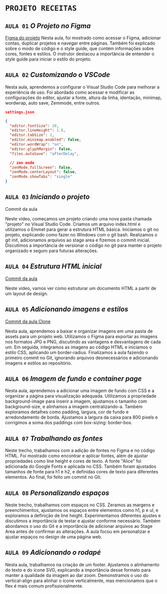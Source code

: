 # `PROJETO RECEITAS`

## `AULA 01` *O Projeto no Figma*

[Figma do projeto](https://www.figma.com/design/5O3TudHA0xMAy0hg5Gbft6/P%C3%A1gina-de-receita-(Community)?node-id=3-811&m=dev&t=D7V28bEM3jtHlSZM-1)
Nesta aula, foi mostrado como acessar o Figma, adicionar contas, duplicar projetos e navegar entre páginas. Também foi explicado sobre o modo de código e o style guide, que contém informações sobre cores, fontes e estilos. O instrutor destacou a importância de entender o style guide para iniciar o estilo do projeto.

## `AULA 02` *Customizando o VSCode*

Nesta aula, aprendemos a configurar o Visual Studio Code para melhorar a experiência de uso. Foi abordado como acessar e modificar as configurações do editor, ajustar a fonte, altura da linha, identação, minimap, wordwrap, auto save, Zemmode, entre outros.

```json
settings.json

{
  "editor.fontSize": 20,
  "editor.lineHeight": 1.6,
  "editor.tabSize": 2,
  "editor.minimap.enabled": false,
  "editor.wordWrap": "on",
  "editor.glyphMargin": false,
  "files.autoSave": "afterDelay",

  // zen mode
  "zenMode.fullScreen": false,
  "zenMode.centerLayout": false,
  "zenMode.showTabs": "single"
}
```

## `AULA 03`  *Iniciando o projeto*

Commit da aula

Neste vídeo, começamos um projeto criando uma nova pasta chamada "projeto" no Visual Studio Code. Criamos um arquivo index.html e utilizamos o Emmet para gerar a estrutura HTML básica. Iniciamos o git no projeto, explicando como fazer no Windows com o git bash. Realizamos o git init, adicionamos arquivos ao stage area e fizemos o commit inicial. Discutimos a importância de versionar o código no git para manter o projeto organizado e seguro para futuras alterações.

## `AULA 04` *Estrutura HTML inicial*

[Commit da aula](https://github.com/rocketseat-education/pagina-receita/tree/fe068e2632faad4d3e5b5741165cf61929c2bb3e)

Neste vídeo, vamos ver como estruturar um documento HTML a partir de um layout de design.

## `AULA 05` *Adicionando imagens e estilos*

[Commit da aula Clone](https://github.com/rocketseat-education/pagina-receita.git)

Nesta aula, aprendemos a baixar e organizar imagens em uma pasta de assets para um projeto web. Utilizamos o Figma para exportar as imagens nos formatos JPG e PNG, discutindo as vantagens e desvantagens de cada um. Em seguida, integramos as imagens ao código HTML e iniciamos o estilo CSS, aplicando um border-radius. Finalizamos a aula fazendo o primeiro commit no Git, ignorando arquivos desnecessários e adicionando imagens e estilos ao repositório.

## `AULA 06` *Imagem de fundo e container page*

Nesta aula, aprendemos a adicionar uma imagem de fundo com CSS e a organizar a página para visualização adequada. Utilizamos a propriedade background-image para inserir a imagem, ajustamos o tamanho com background-size, e alinhamos a imagem centralizando-a. Também exploramos detalhes como padding, largura, cor de fundo e arredondamento de borda. Ajustamos a largura da caixa para 800 pixels e corrigimos a soma dos paddings com box-sizing: border-box.

## `AULA 07` *Trabalhando as fontes*

Neste trecho, trabalhamos com a adição de fontes no Figma e no código HTML. Foi mostrado como encontrar e aplicar fontes, além de ajustar propriedades como line height e cores de texto. A fonte "Alice" foi adicionada do Google Fonts e aplicada no CSS. Também foram ajustados tamanhos de fonte para h1 e h2, e definidas cores de texto para diferentes elementos. Ao final, foi feito um commit no Git.

## `AULA 08` *Personalizando espaços*

Neste trecho, trabalhamos com espaços no CSS. Zeramos as margens e preenchimentos, ajustamos os espaços entre elementos como h1, p e ul, e exploramos a definição de line height. Experimentamos diferentes ajustes e discutimos a importância de testar e ajustar conforme necessário. Também abordamos o uso do Git e a importância de adicionar arquivos ao Stage Area antes de confirmar as alterações. A aula focou em personalizar e ajustar espaços no design de uma página web.

## `AULA 09` *Adicionando o rodapé*

Nesta aula, trabalhamos na criação de um footer. Ajustamos o alinhamento do texto e do ícone SVG, explicando a importância desse formato para manter a qualidade da imagem ao dar zoom. Demonstramos o uso do vertical-align para alinhar o ícone verticalmente, mas mencionamos que o flex é mais comum profissionalmente.
